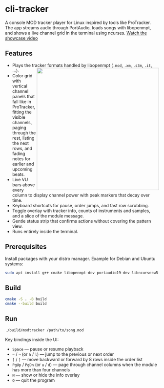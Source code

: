 # cli-tracker

A console MOD tracker player for Linux inspired by tools like ProTracker. The app streams audio through PortAudio, loads songs with libopenmpt, and shows a live channel grid in the terminal using ncurses.
[Watch the showcase video](https://www.youtube.com/watch?v=CXP1AppBVT4)
## Features

- Plays the tracker formats handled by libopenmpt (`.mod`, `.xm`, `.s3m`, `.it`, ...). <img src="https://i.imgur.com/8BDyQc3.png" align="right" width="400">
- Color grid with vertical channel panels that fall like in ProTracker, fitting the visible channels, paging through the rest, listing the next rows, and fading notes for earlier and upcoming beats.
- Live VU bars above every column to display channel power with peak markers that decay over time.
- Keyboard shortcuts for pause, order jumps, and fast row scrubbing.
- Toggle overlay with tracker info, counts of instruments and samples, and a slice of the module message.
- Gentle status strip that confirms actions without covering the pattern view.
- Runs entirely inside the terminal.

## Prerequisites

Install packages with your distro manager. Example for Debian and Ubuntu systems:

```sh
sudo apt install g++ cmake libopenmpt-dev portaudio19-dev libncursesw5-dev
```

## Build

```sh
cmake -S . -B build
cmake --build build
```

## Run

```sh
./build/modtracker /path/to/song.mod
```

Key bindings inside the UI:

- `Space` — pause or resume playback
- `←` / `→` (or `h` / `l`) — jump to the previous or next order
- `[` / `]` — move backward or forward by 8 rows inside the order list
- `PgUp` / `PgDn` (or `u` / `d`) — page through channel columns when the module has more than four channels
- `N` — show or hide the info overlay
- `Q` — quit the program
